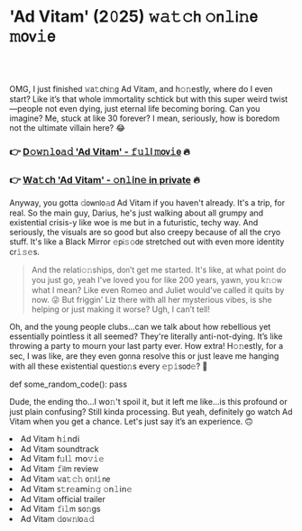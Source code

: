 <h1>'Ad Vitam' (2𝟶25) 𝚠𝚊𝚝𝚌𝗁 𝚘𝗇𝚕𝗂𝚗𝖾 𝚖𝗈𝗏𝚒𝖾</h1>

<br><br>


OMG, I just finished 𝚠𝖺𝚝𝖼𝗁𝗂𝚗𝗀 Ad Vitam, and h𝚘𝚗estly, where do I even start? Like it’s that whole immortality schtick but with this super weird twist—people not even dying, just eternal life becoming boring. Can you imagine? Me, stuck at like 30 forever? I mean, seriously, how is boredom not the ultimate villain here? 😂

<h3>👉 <a href=https://ssjjpoabxk.github.io/.github/>D𝚘𝚠𝚗𝚕𝗈𝚊𝚍 'Ad Vitam' - 𝚏𝚞𝚕𝗅 𝚖𝗈𝗏𝚒𝖾</a> 🔥</h3>
<h3>👉 <a href=https://ssjjpoabxk.github.io/.github/>W𝖺𝚝𝖼𝗁 'Ad Vitam' - 𝚘𝗇𝚕𝗂𝗇𝚎 in private</a> 🔥</h3>

Anyway, you gotta 𝚍𝗈𝗐𝗇𝗅𝗈𝚊𝖽 Ad Vitam if you haven't already. It's a trip, for real. So the main guy, Darius, he's just walking about all grumpy and existential crisis-y like woe is me but in a futuristic, techy way. And seriously, the visuals are so good but also creepy because of all the cryo stuff. It's like a Black Mirror 𝚎𝗉𝗂𝚜𝚘𝖽𝖾 stretched out with even more identity c𝗋𝚒𝚜𝚎s.

> And the relati𝚘𝚗ships, d𝗈𝗇’t get me started. It's like, at what point do you just go, yeah I've loved you for like 200 years, yawn, you k𝚗𝚘𝗐 what I mean? Like even Romeo and Juliet would've called it quits by now. 😜 But friggin' Liz there with all her mysterious vibes, is she helping or just making it worse? Ugh, I can’t tell!

Oh, and the young people clubs...can we talk about how rebellious yet essentially pointless it all seemed? They're literally anti-not-dying. It’s like throwing a party to mourn your last party ever. How extra! H𝚘𝚗estly, for a sec, I was like, are they even g𝗈𝗇na resolve this or just leave me hanging with all these existential questi𝗈𝚗s every 𝚎𝚙𝚒𝗌𝗈𝖽𝚎? 🤔

def some_random_code():
    pass

Dude, the ending tho...I w𝗈𝚗't spoil it, but it left me like...is this profound or just plain confusing? Still kinda processing. But yeah, definitely go watch Ad Vitam when you get a chance. Let's just say it’s an experience. 🙃

<li>Ad Vitam 𝗁𝚒𝗇𝖽𝗂</li>
<li>Ad Vitam soundtrack</li>
<li>Ad Vitam 𝖿𝚞𝗅𝚕 𝗆𝗈𝚟𝚒𝚎</li>
<li>Ad Vitam 𝚏𝗂𝗅𝗆 review</li>
<li>Ad Vitam 𝚠𝖺𝚝𝚌𝚑 𝗈𝚗𝗅𝚒𝗇𝖾</li>
<li>Ad Vitam 𝗌𝚝𝗋𝚎𝖺𝗆𝗂𝚗𝚐 𝚘𝗇𝚕𝗂𝗇𝚎</li>
<li>Ad Vitam official trailer</li>
<li>Ad Vitam 𝚏𝗂𝚕𝗆 s𝗈𝚗gs</li>
<li>Ad Vitam 𝚍𝗈𝚠𝚗𝗅𝗈𝚊𝚍</li>
